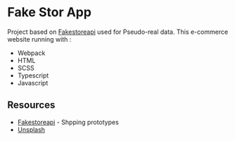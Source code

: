 # Fake Stor App

Project based on [Fakestoreapi](https://fakestoreapi.com/) used for Pseudo-real data.
This e-commerce website running with :

- Webpack
- HTML
- SCSS
- Typescript
- Javascript

## Resources

- [Fakestoreapi](https://fakestoreapi.com/) - Shpping prototypes
- [Unsplash](https://unsplash.com/)

